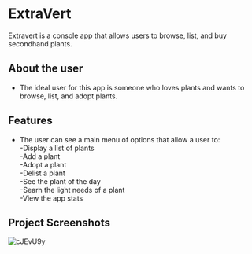 # ExtraVert
  Extravert is a console app that allows users to browse, list, and buy secondhand plants. 
  
## About the user
- The ideal user for this app is someone who loves plants and wants to browse, list, and adopt plants.

## Features
- The user can see a main menu of options that allow a user to:\
   -Display a list of plants\
   -Add a plant\
   -Adopt a plant\
   -Delist a plant\
   -See the plant of the day\
   -Searh the light needs of a plant\
   -View the app stats
  
## Project Screenshots
![cJEvU9y](https://github.com/dylankmoore/ExtraVert/assets/134669892/e3269889-a0c1-40ec-bb27-e8ed73f3f751)
